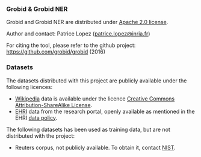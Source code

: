 
### Grobid & Grobid NER

Grobid and Grobid NER are distributed under [Apache 2.0 license](http://www.apache.org/licenses/LICENSE-2.0). 

Author and contact: Patrice Lopez (<patrice.lopez@inria.fr>) 
 
For citing the tool, please refer to the github project: <https://github.com/grobid/grobid> (2016)

### Datasets

The datasets distributed with this project are publicly available under the following licences: 
 - [Wikipedia](http://www.wikipedia.org) data is available under the licence [Creative Commons Attribution-ShareAlike License](https://creativecommons.org/licenses/by-sa/3.0/). 
 - [EHRI](https://portal.ehri-project.eu) data from the research portal, openly available as mentioned in the EHRI [data policy](https://portal.ehri-project.eu/data-policy).
  
The following datasets has been used as training data, but are not distributed with the project:  
 - Reuters corpus, not publicly available. To obtain it, contact [NIST](http://trec.nist.gov/data/reuters/reuters.html).